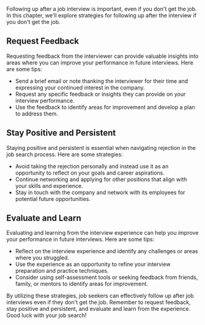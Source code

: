 
Following up after a job interview is important, even if you don't get the job. In this chapter, we'll explore strategies for following up after the interview if you don't get the job.

Request Feedback
----------------

Requesting feedback from the interviewer can provide valuable insights into areas where you can improve your performance in future interviews. Here are some tips:

* Send a brief email or note thanking the interviewer for their time and expressing your continued interest in the company.
* Request any specific feedback or insights they can provide on your interview performance.
* Use the feedback to identify areas for improvement and develop a plan to address them.

Stay Positive and Persistent
----------------------------

Staying positive and persistent is essential when navigating rejection in the job search process. Here are some strategies:

* Avoid taking the rejection personally and instead use it as an opportunity to reflect on your goals and career aspirations.
* Continue networking and applying for other positions that align with your skills and experience.
* Stay in touch with the company and network with its employees for potential future opportunities.

Evaluate and Learn
------------------

Evaluating and learning from the interview experience can help you improve your performance in future interviews. Here are some tips:

* Reflect on the interview experience and identify any challenges or areas where you struggled.
* Use the experience as an opportunity to refine your interview preparation and practice techniques.
* Consider using self-assessment tools or seeking feedback from friends, family, or mentors to identify areas for improvement.

By utilizing these strategies, job seekers can effectively follow up after job interviews even if they don't get the job. Remember to request feedback, stay positive and persistent, and evaluate and learn from the experience. Good luck with your job search!
